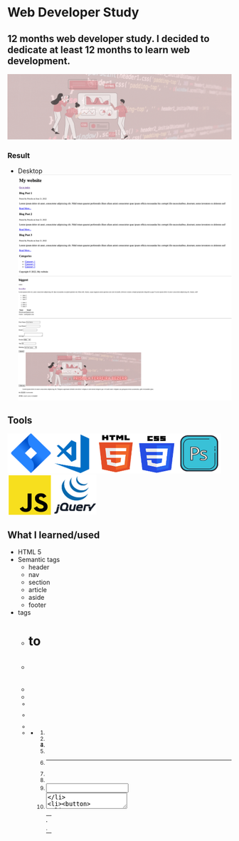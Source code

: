 # Web Developer Study
## 12 months web developer study. I decided to dedicate at least 12 months to learn web development.

![Begin Banner](Documentation/top-1200x350.gif)


### Result
* Desktop
![Middle Banner](/WDS-18_HTML-CSS_1_HTML_Crash_Course_For_Absolute_Beginners/img/Screen%20Shot%202022-06-21%20at%208.18.22%20pm.png)
![Middle Banner](/WDS-18_HTML-CSS_1_HTML_Crash_Course_For_Absolute_Beginners/img/Screen%20Shot%202022-06-21%20at%208.20.02%20pm.png)


## Tools
<img src= Documentation/jira.png  height="90" width="100" ><img src= Documentation/vscode.png  height="90" width="100"><img src= Documentation/html.png  height="90" width="90"><img src= Documentation/css.png  height="90" width="90"><img src= Documentation/photoshop.png  height="90" width="100"><img src= Documentation/js.png  height="90" width="100"><img src= Documentation/jquery.png  height="90" width="100">

## What I learned/used
* HTML 5
* Semantic tags
    * header
    * nav
    * section
    * article
    * aside
    * footer
* tags
    * <h1> to <h6>
    * <p>
    * <a href="">
    * <small>
    * <cite>
    * <blockquote>
    * <img>
    * <ul>
    * <ol>
    * <li>
    * <table>
    * <th>
    * <tr>
    * <td>
    * <tbody>
    * <hr>
    * <br>
    * <label>
    * <input>
    * <textarea>
    * <button>
    



  




![End Banner](Documentation/botton-1200x350.gif)